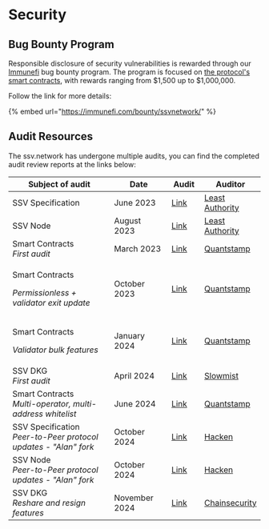 # Security

## Bug Bounty Program

Responsible disclosure of security vulnerabilities is rewarded through our [Immunefi](https://immunefi.com/bounty/ssvnetwork/) bug bounty program. The program is focused on [the protocol's smart contracts](https://github.com/ssvlabs/ssv-network), with rewards ranging from $1,500 up to $1,000,000.

Follow the link for more details:

{% embed url="https://immunefi.com/bounty/ssvnetwork/" %}

## Audit Resources

The ssv.network has undergone multiple audits, you can find the completed audit review reports at the links below:

<table><thead><tr><th width="379">Subject of audit</th><th width="151">Date</th><th width="69">Audit</th><th>Auditor</th></tr></thead><tbody><tr><td>SSV Specification</td><td>June 2023</td><td><a href="https://github.com/ssvlabs/ssv-spec/blob/main/docs/audits/Least%20Authority%20-%20Coin%20Dash%20Ltd.%20SSV%20Specification%20Final%20Audit%20Report_Updated.pdf">Link</a></td><td><a href="https://leastauthority.com/">Least Authority</a></td></tr><tr><td>SSV Node</td><td>August 2023</td><td><a href="https://github.com/ssvlabs/ssv/blob/main/audits/Least%20Authority.pdf">Link</a></td><td><a href="https://leastauthority.com/">Least Authority</a></td></tr><tr><td>Smart Contracts<br><em>First audit</em></td><td>March 2023</td><td><a href="https://github.com/ssvlabs/ssv-network/blob/main/contracts/audits/2023-03-24_Quantstamp_v1.0.0-rc3.pdf">Link</a></td><td><a href="https://quantstamp.com/">Quantstamp</a></td></tr><tr><td><p>Smart Contracts</p><p><em>Permissionless + validator exit update</em></p></td><td>October 2023</td><td><a href="https://github.com/ssvlabs/ssv-network/blob/main/contracts/audits/2023-10-30_Quantstamp_v1.0.2.pdf">Link</a></td><td><a href="https://quantstamp.com/">Quantstamp</a></td></tr><tr><td><p>Smart Contracts</p><p><em>Validator bulk features</em></p></td><td>January 2024</td><td><a href="https://github.com/ssvlabs/ssv-network/blob/main/contracts/audits/2024-02-15_Quantstamp_v1.1.0.pdf">Link</a></td><td><a href="https://quantstamp.com/">Quantstamp</a></td></tr><tr><td>SSV DKG<br><em>First audit</em></td><td>April 2024</td><td><a href="https://github.com/ssvlabs/ssv-dkg/blob/main/audits/SlowMist%20Audit%20Report.pdf">Link</a></td><td><a href="https://www.slowmist.com/index.html">Slowmist</a></td></tr><tr><td>Smart Contracts<br><em>Multi-operator, multi-address whitelist</em></td><td>June 2024</td><td><a href="https://github.com/ssvlabs/ssv-network/blob/main/contracts/audits/2024-07-04_Quantstamp_v1.2.0.pdf">Link</a></td><td><a href="https://quantstamp.com/">Quantstamp</a></td></tr><tr><td>SSV Specification<br><em>Peer-to-Peer protocol updates - "Alan" fork</em></td><td>October 2024</td><td><a href="https://github.com/ssvlabs/ssv-spec/blob/main/docs/audits/Hacken_SSV_Spec_Audit.pdf">Link</a></td><td><a href="https://hacken.io/about/">Hacken</a></td></tr><tr><td>SSV Node<br><em>Peer-to-Peer protocol updates - "Alan" fork</em></td><td>October 2024</td><td><a href="https://github.com/ssvlabs/ssv/blob/main/audits/Hacken_SSV_Labs_L1_SSV_Labs_SSV_Node_Aug2024_P_2024_1212_2_20241016.pdf">Link</a></td><td><a href="https://hacken.io/about/">Hacken</a></td></tr><tr><td>SSV DKG<br><em>Reshare and resign features</em></td><td>November 2024</td><td><a href="https://github.com/ssvlabs/ssv-dkg/blob/v3.0.0-rc/audits/ChainSecurity%20Audit%20Report.pdf">Link</a></td><td><a href="https://www.chainsecurity.com/">Chainsecurity</a></td></tr></tbody></table>

